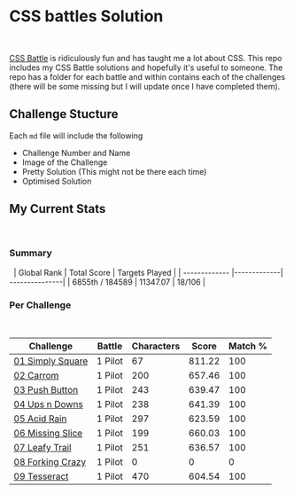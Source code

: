 # CSS battles Solution
&nbsp;

[CSS Battle](https://cssbattle.dev/) is ridiculously fun and has taught me a lot about CSS. This repo includes my CSS Battle solutions and hopefully it's useful to someone. 
The repo has a folder for each battle and within contains each of the challenges (there will be some missing but I will update once I have completed them). 
&nbsp;

## Challenge Stucture

Each `md` file will include the following

- Challenge Number and Name
- Image of the Challenge
- Pretty Solution (This might not be there each time)
- Optimised Solution
&nbsp;
&nbsp;

## My Current Stats
&nbsp;
### Summary
&nbsp;
| Global Rank     | Total Score | Targets Played |
| -------------   |-------------| ---------------|
| 6855th / 184589 | 11347.07    |  18/106        |
&nbsp;

### Per Challenge
&nbsp;

| Challenge                                                                                                   | Battle  | Characters | Score | Match % | 
| ---------                                                                                                   | ------  | ---------- | ----- | ------- | 
| [01 Simply Square](https://github.com/craigashields/css-battle/blob/main/Battle1-Pilot/01_Simply-Square.md) | 1 Pilot | 67         | 811.22 | 100    | 
| [02 Carrom](https://github.com/craigashields/css-battle/blob/main/Battle1-Pilot/02_Carrom.md)               | 1 Pilot | 200        | 657.46 | 100    | 
| [03 Push Button](https://github.com/craigashields/css-battle/blob/main/Battle1-Pilot/03_Push-Button.md)     | 1 Pilot | 243        | 639.47 | 100    | 
| [04 Ups n Downs](https://github.com/craigashields/css-battle/blob/main/Battle1-Pilot/04_Ups-n-Downs.md)     | 1 Pilot | 238        | 641.39 | 100    |  
| [05 Acid Rain](https://github.com/craigashields/css-battle/blob/main/Battle1-Pilot/05_Acid-Rain.md)         | 1 Pilot | 297        | 623.59 | 100    | 
| [06 Missing Slice](https://github.com/craigashields/css-battle/blob/main/Battle1-Pilot/06_Missing-Slice.md) | 1 Pilot | 199        | 660.03 | 100    | 
| [07 Leafy Trail](https://github.com/craigashields/css-battle/blob/main/Battle1-Pilot/07_Leafy-Trail.md)     | 1 Pilot | 251        | 636.57 | 100    | 
| [08 Forking Crazy](https://github.com/craigashields/css-battle/blob/main/Battle1-Pilot/08_Forking-Crazy-INCOMPLETE.md) | 1 Pilot | 0          | 0      | 0      | 
| [09 Tesseract](https://github.com/craigashields/css-battle/blob/main/Battle1-Pilot/09_Tesseract.md)         | 1 Pilot | 470        | 604.54 | 100    | 
&nbsp;

